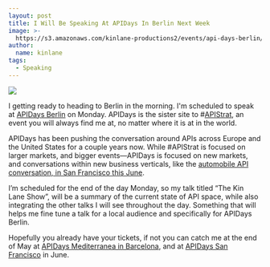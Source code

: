 ```yaml
---
layout: post
title: I Will Be Speaking At APIDays In Berlin Next Week
image: >-
  https://s3.amazonaws.com/kinlane-productions2/events/api-days-berlin/apidays-berlin.png
author:
  name: kinlane
tags:
  - Speaking
---
```

[![](https://s3.amazonaws.com/kinlane-productions2/events/api-days-berlin/apidays-berlin.png)](http://berlin.apidays.io/)

I getting ready to heading to Berlin in the morning. I'm scheduled to speak at [APIDays Berlin](http://berlin.apidays.io/) on Monday. APIDays is the sister site to #[APIStrat](http://apistrategyconference.com/), an event you will always find me at, no matter where it is at in the world.

APIDays has been pushing the conversation around APIs across Europe and the United States for a couple years now. While #APIStrat is focused on larger markets, and bigger events—APIDays is focused on new markets, and conversations within new business verticals, like the [automobile API conversation, in San Francisco this June](http://sf.apidays.io/).

I’m scheduled for the end of the day Monday, so my talk titled “The Kin Lane Show”, will be a summary of the current state of API space, while also integrating the other talks I will see throughout the day. Something that will helps me fine tune a talk for a local audience and specifically for APIDays Berlin.

Hopefully you already have your tickets, if not you can catch me at the end of May at [APIDays Mediterranea in Barcelona](http://mediterranea.apidays.io/), and at [APIDays San Francisco](http://sf.apidays.io/) in June.